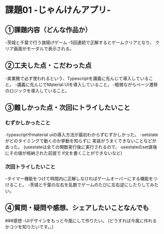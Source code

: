 # 課題01 -じゃんけんアプリ-

## ①課題内容（どんな作品か）
-茨城と千葉で行う旗揚げゲーム
-5回連続で正解するとゲームクリアとなり、
  クリア画面がモーダルで表示される。

## ②工夫した点・こだわった点
-実業務で必ず使われるという、Typescriptを講義に先んじて導入していること。
-講義に先んじでMaterial UIを導入していること。
-軽微ながらページ遷移のロジックを導入していること。

## ③難しかった点・次回にトライしたいこと
### むずかしかったこと
-typescriptやmaterial uiの導入方法が最初わからずむずかしかった。
-setstateがどのタイミングで動くのか挙動を知らずに
  実装がうまくできないことなどがあった。
  (usestateは全ての関数実行後に実行されるので、
  usestateのset直後にその値が格納された前提で
   if文を書くことができないなど)

### 次回トライしたいこと
-タイマー機能をつけて時間内に正解しなければゲームオーバーにする機能をつけること。
-茨城と千葉の左右を乱数でゲームのたびに左右逆にしたりしてみたい。

## ④質問・疑問や感想、シェアしたいことなんでも
###感想
-UIデザインをもっと今風にして作りたい。
(どうすれば今風に作れるかコツを知りたいです。。)
